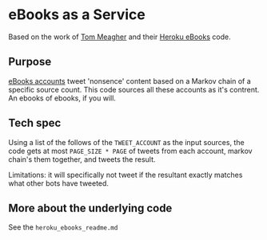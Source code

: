 # eBooks as a Service

Based on the work of [Tom Meagher](https://github.com/tommeagher) and their [Heroku eBooks](https://github.com/tommeagher/heroku_ebooks) code. 

## Purpose

[eBooks accounts](https://en.wikipedia.org/wiki/Horse_ebooks) tweet 'nonsence' content based on a Markov chain of a specific source count. This code sources all these accounts as it's contrent. An ebooks of ebooks, if you will. 

## Tech spec

Using a list of the follows of the `TWEET_ACCOUNT` as the input sources, the code gets at most `PAGE_SIZE * PAGE` of tweets from each account, markov chain's them together, and tweets the result. 

Limitations: it will specifically not tweet if the resultant exactly matches what other bots have tweeted. 

## More about the underlying code

See the `heroku_ebooks_readme.md`
